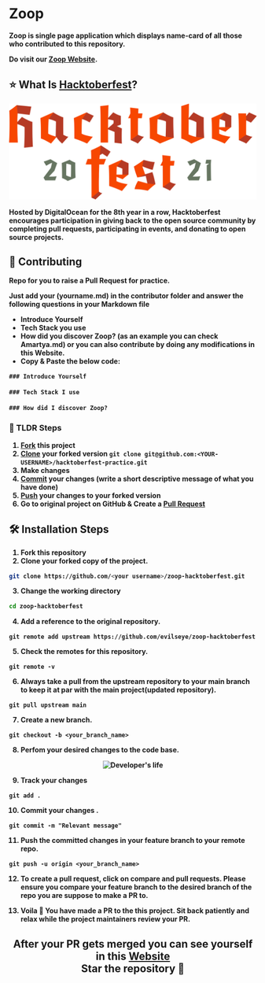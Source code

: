 # Zoop 
<strong>Zoop is single page application which displays name-card of all those who contributed to this repository.

Do visit our [Zoop Website](https://evilseye.github.io/Zoop-Hacktoberfest/).

## ⭐ What Is [Hacktoberfest](https://hacktoberfest.digitalocean.com/)?

![Hacktoberfest Logo](./hacktoberfest.png)

Hosted by DigitalOcean for the 8th year in a row, Hacktoberfest encourages participation in giving back to the open source community by completing pull requests, participating in events, and donating to open source projects.

## 🚀 Contributing

Repo for you to raise a Pull Request for practice.

Just add your **(yourname.md)** in the contributor folder and answer the following questions in your Markdown file
- Introduce Yourself
- Tech Stack you use
- How did you discover Zoop?
 (as an example you can check **Amartya.md**) or you can also contribute by doing any modifications in this Website.
- Copy & Paste the below code:
 
 ```
 ### Introduce Yourself

 ### Tech Stack I use

 ### How did I discover Zoop?
 ```

### 👀 TLDR Steps

1. [Fork](https://help.github.com/articles/fork-a-repo/) this project 
2. [Clone](https://help.github.com/articles/fork-a-repo/#step-2-create-a-local-clone-of-your-fork) your forked version `git clone git@github.com:<YOUR-USERNAME>/hacktoberfest-practice.git`
3. Make changes 
4. [Commit](https://help.github.com/articles/adding-a-file-to-a-repository-using-the-command-line/) your changes (write a short descriptive message of what you have done)
5. [Push](https://help.github.com/articles/pushing-to-a-remote/) your changes to your forked version
6. Go to original project on GitHub & Create a [Pull Request](https://help.github.com/articles/about-pull-requests/)

## 🛠️ Installation Steps

1. Fork this repository
2. Clone your forked copy of the project.

```bash
git clone https://github.com/<your username>/zoop-hacktoberfest.git
```

3. Change the working directory

```bash
cd zoop-hacktoberfest
```

4. Add a reference to the original repository.

```
git remote add upstream https://github.com/evilseye/zoop-hacktoberfest
```

5. Check the remotes for this repository.

```
git remote -v
```

6. Always take a pull from the upstream repository to your main branch to keep it at par with the main project(updated repository).

```
git pull upstream main
```

7. Create a new branch.

```
git checkout -b <your_branch_name>
```

8. Perfom your desired changes to the code base.

<p align="center">
 <img width="70%" height="30%" alt="Developer's life" src="https://i.postimg.cc/Fs75yYVT/giphy.gif">
</p>

<!--[![giphy.gif](https://i.postimg.cc/Fs75yYVT/giphy.gif)](https://postimg.cc/jL0FKd9f)-->

9. Track your changes

```
git add .
```

10. Commit your changes .

```
git commit -m "Relevant message"
```

11. Push the committed changes in your feature branch to your remote repo.

```
git push -u origin <your_branch_name>
```

12. To create a pull request, click on compare and pull requests. Please ensure you compare your feature branch to the desired branch of the repo you are suppose to make a PR to.

13. Voila 🎉 You have made a PR to the this project. Sit back patiently and relax while the project maintainers review your PR.

<h2 align="center">After your PR gets merged you can see yourself in this  <a href="https://evilseye.github.io/Zoop-Hacktoberfest/">Website</a><br>Star the repository 💙</h2>
